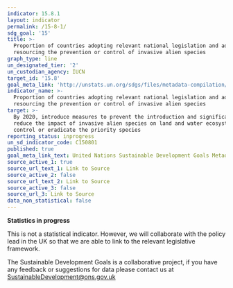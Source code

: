 ```yaml
---
indicator: 15.8.1
layout: indicator
permalink: /15-8-1/
sdg_goal: '15'
title: >-
  Proportion of countries adopting relevant national legislation and adequately
  resourcing the prevention or control of invasive alien species
graph_type: line
un_designated_tier: '2'
un_custodian_agency: IUCN
target_id: '15.8'
goal_meta_link: 'http://unstats.un.org/sdgs/files/metadata-compilation/Metadata-Goal-15.pdf'
indicator_name: >-
  Proportion of countries adopting relevant national legislation and adequately
  resourcing the prevention or control of invasive alien species
target: >-
  By 2020, introduce measures to prevent the introduction and significantly
  reduce the impact of invasive alien species on land and water ecosystems and
  control or eradicate the priority species
reporting_status: inprogress
un_sd_indicator_code: C150801
published: true
goal_meta_link_text: United Nations Sustainable Development Goals Metadata (pdf 456kB)
source_active_1: true
source_url_text_1: Link to Source
source_active_2: false
source_url_text_2: Link to Source
source_active_3: false
source_url_3: Link to Source
data_non_statistical: false
---
```

**Statistics in progress**              

This is not a statistical indicator. However, we will collaborate with the policy lead in the UK so that we are able to link to the relevant legislative framework.

The Sustainable Development Goals is a collaborative project, if you have any feedback or suggestions for data please contact us at <SustainableDevelopment@ons.gov.uk>
